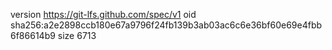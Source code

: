 version https://git-lfs.github.com/spec/v1
oid sha256:a2e2898ccb180e67a9796f24fb139b3ab03ac6c6e36bf60e69e4fbb6f86614b9
size 6713
